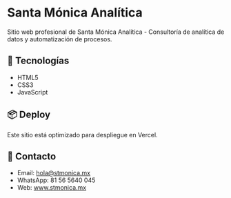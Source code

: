 # Santa Mónica Analítica

Sitio web profesional de Santa Mónica Analítica - Consultoría de analítica de datos y automatización de procesos.

## 🚀 Tecnologías

- HTML5
- CSS3
- JavaScript

## 📦 Deploy

Este sitio está optimizado para despliegue en Vercel.

## 📧 Contacto

- Email: hola@stmonica.mx
- WhatsApp: 81 56 5640 045
- Web: www.stmonica.mx

